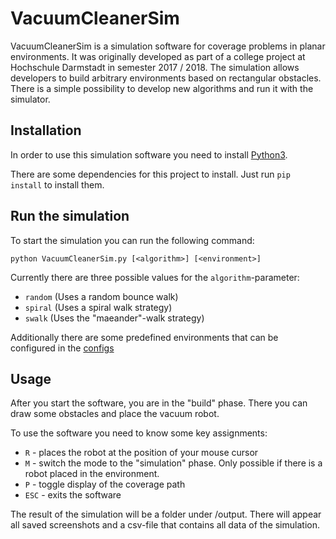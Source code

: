 # VacuumCleanerSim

VacuumCleanerSim is a simulation software for coverage problems in planar environments.
It was originally developed as part of a college project at Hochschule Darmstadt in semester 2017 / 2018.
The simulation allows developers to build arbitrary environments based on rectangular obstacles.
There is a simple possibility to develop new algorithms and run it with the simulator.

## Installation

In order to use this simulation software you need to install [Python3](https://www.python.org/downloads/).

There are some dependencies for this project to install. Just run `pip install` to install them.

## Run the simulation

To start the simulation you can run the following command:
```
python VacuumCleanerSim.py [<algorithm>] [<environment>]
```

Currently there are three possible values for the `algorithm`-parameter:
* `random` (Uses a random bounce walk)
* `spiral` (Uses a spiral walk strategy)
* `swalk` (Uses the "maeander"-walk strategy)

Additionally there are some predefined environments that can be configured in the [configs](conf/config.json)

## Usage

After you start the software, you are in the "build" phase. There you can draw some obstacles and place the vacuum robot.

To use the software you need to know some key assignments:

* `R` - places the robot at the position of your mouse cursor
* `M` - switch the mode to the "simulation" phase. Only possible if there is a robot placed in the environment.
* `P` - toggle display of the coverage path
* `ESC` - exits the software

The result of the simulation will be a folder under /output. There will appear all saved screenshots and a csv-file that contains all data of the simulation.


